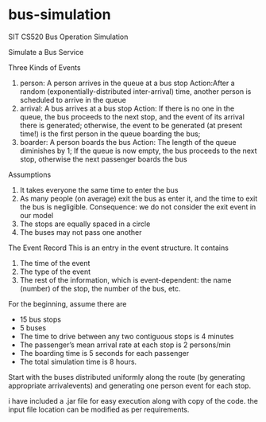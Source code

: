 # bus-simulation
 SIT CS520 Bus Operation Simulation

 Simulate a Bus Service

 Three Kinds of Events
 1. person: A person arrives in the queue at a bus stop
Action:After a random (exponentially-distributed inter-arrival) time, another person is scheduled to arrive in the queue
 2. arrival: A bus arrives at a bus stop
Action: If there is no one in the queue, the bus proceeds to the next stop, and the event of its arrival there is generated; otherwise, the event to be generated (at present time!) is the first person in the queue boarding the bus;
 3. boarder: A person boards the bus
Action: The length of the queue diminishes by 1; If the queue is now empty, the bus proceeds to the next stop, otherwise the next passenger boards the bus

 Assumptions
1. It takes everyone the same time to enter the bus
2. As many people (on average) exit the bus as enter it, and the time to exit the bus is negligible. Consequence: we do not consider the exit event in our model
3. The stops are equally spaced in a circle
4. The buses may not pass one another

 The Event Record
This is an entry in the event structure. It contains
1. The time of the event
2. The type of the event
3. The rest of the information, which is event-dependent: the name (number) of the stop, the number of the bus, etc.

 For the beginning, assume there are
* 15 bus stops
* 5 buses
* The time to drive between any two contiguous stops is 4 minutes
* The passenger’s mean arrival rate at each stop is 2 persons/min
* The boarding time is 5 seconds for each passenger
* The total simulation time is 8 hours.

Start with the buses distributed uniformly along the route (by generating appropriate arrivalevents) and generating one person event for each stop.
 
i have included a .jar file for easy execution along with copy of the code. the input file location  can be modified as per requirements.
